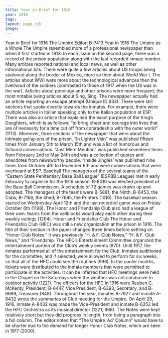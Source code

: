 ```yaml
---
title: Year in Brief for 1916
year: 1916
tags:
layout: page.njk
image:
---
```

Year in Brief for 1916      The Umpire   Editor: B-7413   Year in 1916      The Umpire as a Whole   The Umpire resembled more of a professional newspaper than when it first started in 1913. In each issue on the second page, there was a record of the prison population along with the last recorded inmate number. Many articles reported national and local news, as well as other informational bits. There were quite a few articles about US troops being stationed along the border of Mexico, more so then about World War I. The articles about WWI were more about the technological advances then the livelihood of the soldiers (contrasted to those of 1917 when the US was in the war). Articles about penology and other prisons were more frequent; the most notable being articles about Sing, Sing. The newspaper actually had an article reporting an escape attempt (Unique ID 933). There were still sections that spoke directly towards the inmates. For example, there were multiple articles in Italian speaking only to the Italian population at ESP. There was also an article that explained the exact purpose of the King’s Daughters, which is as follows: “to bring cheer and courage into lives that are of necessity for a time cut off from comradeship with the outer world” (1113). Moreover, three sections of the newspaper that were about the intimate going-ons of the prison. “In Lighter Vein” was published fifteen times from January 5th to March 15th and was a list of humorous and fictional conversations. “Just Mere Mention” was published seventeen times from February 2nd to May 24th and was a collection of quotes and anecdotes from newsworthy people. “Inside Jingles’ was published nine times from October 4th to December 6th and were conversations that were overheard at ESP.         Baseball   The managers of the several teams of the “Eastern State Penitentiary Base Ball League” (ESPBB League) met in early February to organize for the 1916 season. B-8010 was elected president of the Base Ball Commission. A schedule of 72 games was drawn up and adopted. The managers of the teams were B-5881, the Ninth; B-6453, the Cubs; B-7166, the Shed; B-7685, the Printers (1016). The baseball season started on Wednesday April 12th and the last recorded game was on Friday October 6th (1198). The Honor and Friendship Club also had a league of their own: teams from the cellblocks would play each other during their weekly outings (1264).      Honor and Friendship Club   The Honor and Friendship Club (HFC) was still a new organization at the prison in 1916. The title of their section in the paper changed three times before settling on “Honor Club Notes.” It was previously “H. & F. Club Notes,” “H. & F. Club News,” and “Friendship. The HFC’s Entertainment Committee organized the entertainment portion of the Club’s weekly events (870). Until 1917, the inmates performed all of the entertainment for the Club. Inmates auditioned for the committee, and if selected, were allowed to perform for six weeks, so that all of the HFC could see the routines (996). In the cooler months, tickets were distributed to the inmate members that were permitted to participate in the activities. It can be inferred that HFC meetings were held in the Chapel on the Saturdays when the weather was not conducive to outdoor activity (1221).    The officers for the HFC in 1916 were Reuben C. McKenty, President; B-6447, Vice President; B-6393, Secretary; and B-6689, Treasurer (848). Throughout the year, inmates B-7927 and inmate A-8432 wrote the summaries of Club meeting for the Umpire. On April 29, 1916, inmate A-8432 was made the Vice-President and inmate B-6252 led the HFC Orchestra as its musical director (1221, 968). The Notes were kept relatively short but they did progress in length, from being a paragraph into a full column. The editor noted that “The Umpire ‘Ad’ Column” would have to be shorter due to the demand for longer Honor Club Notes, which are seen in 1917 (2000).   




